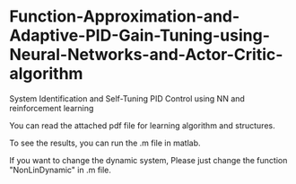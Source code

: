 # Function-Approximation-and-Adaptive-PID-Gain-Tuning-using-Neural-Networks-and-Actor-Critic-algorithm
System Identification and Self-Tuning PID Control using NN and reinforcement learning

You can read the attached pdf file for learning algorithm and structures.

To see the results, you can run the .m file in matlab.

If you want to change the dynamic system, Please just change the function "NonLinDynamic" in .m file.
